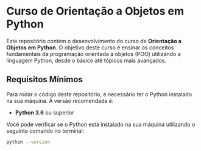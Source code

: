 # Curso de Orientação a Objetos em Python

Este repositório contém o desenvolvimento do curso de **Orientação a Objetos em Python**. O objetivo deste curso é ensinar os conceitos fundamentais da programação orientada a objetos (POO) utilizando a linguagem Python, desde o básico até tópicos mais avançados.

## Requisitos Mínimos

Para rodar o código deste repositório, é necessário ter o Python instalado na sua máquina. A versão recomendada é:

- **Python 3.6** ou superior

Você pode verificar se o Python está instalado na sua máquina utilizando o seguinte comando no terminal:

```bash
python --version
